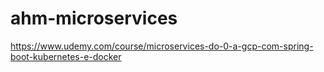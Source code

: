 # ahm-microservices
https://www.udemy.com/course/microservices-do-0-a-gcp-com-spring-boot-kubernetes-e-docker
